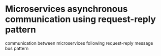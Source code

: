 # Microservices asynchronous communication using request-reply pattern
communication between microservices following request-reply message bus pattern
